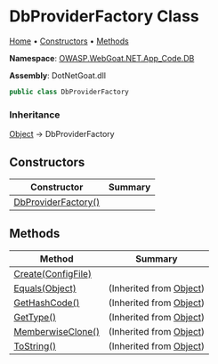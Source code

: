 # DbProviderFactory Class

[Home](../../../../../../README.md) &#x2022; [Constructors](#constructors) &#x2022; [Methods](#methods)

**Namespace**: [OWASP.WebGoat.NET.App_Code.DB](../README.md)

**Assembly**: DotNetGoat\.dll

```csharp
public class DbProviderFactory
```

### Inheritance

[Object](https://docs.microsoft.com/en-us/dotnet/api/system.object) &#x2192; DbProviderFactory

## Constructors

| Constructor | Summary |
| ----------- | ------- |
| [DbProviderFactory()](-ctor/README.md) | |

## Methods

| Method | Summary |
| ------ | ------- |
| [Create(ConfigFile)](Create/README.md) | |
| [Equals(Object)](https://docs.microsoft.com/en-us/dotnet/api/system.object.equals) |  \(Inherited from [Object](https://docs.microsoft.com/en-us/dotnet/api/system.object)\) |
| [GetHashCode()](https://docs.microsoft.com/en-us/dotnet/api/system.object.gethashcode) |  \(Inherited from [Object](https://docs.microsoft.com/en-us/dotnet/api/system.object)\) |
| [GetType()](https://docs.microsoft.com/en-us/dotnet/api/system.object.gettype) |  \(Inherited from [Object](https://docs.microsoft.com/en-us/dotnet/api/system.object)\) |
| [MemberwiseClone()](https://docs.microsoft.com/en-us/dotnet/api/system.object.memberwiseclone) |  \(Inherited from [Object](https://docs.microsoft.com/en-us/dotnet/api/system.object)\) |
| [ToString()](https://docs.microsoft.com/en-us/dotnet/api/system.object.tostring) |  \(Inherited from [Object](https://docs.microsoft.com/en-us/dotnet/api/system.object)\) |

